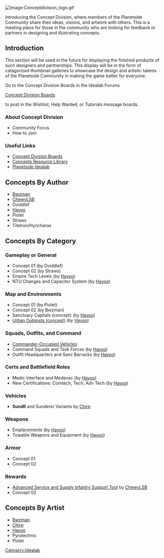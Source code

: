 ![Image:Conceptdivision_logo.gif](Conceptdivision_logo.md.gif "Image:Conceptdivision_logo.gif")

Introducing the Concept Division, where members of the Planetside
Community share their ideas, visions, and artwork with others. This is a
meeting place for those in the community who are looking for feedback or
partners in designing and illustrating concepts.

## Introduction

This section will be used in the future for displaying the finished
products of such designers and partnerships. This display will be in the
form of catagorized thumbnail galleries to showcase the design and
artistic talents of the Planetside Community in making the game better
for everyone.

Go to the Concept Division Boards in the Idealab Forums

[Concept Division
Boards](http://comms.planetsidesyndicate.com/forumdisplay.php?f=23)

to post in the Wishlist, Help Wanted, or Tutorials message boards.

### About Concept Division

- Community Focus
- How to Join

### Useful Links

- [Concept Division
  Boards](http://comms.planetsidesyndicate.com/forumdisplay.php?f=23)
- [Concepts Resource
  Library](http://comms.planetsidesyndicate.com/forumdisplay.php?f=45)
- [Planetside Idealab](http://www.planetside-idealab.com/index.shtml)

## Concepts By Author

- [Bwzman](Bwzman.md "wikilink")
- [ChewyLSB](User:ChewyLSB.md "wikilink")
- Dviddlef
- [Hayoo](Hayoo.md "wikilink")
- Piolet
- Straws
- Tiletron/Hyncharas

## Concepts By Category

### Gameplay or General

- Concept 01 (by Dviddlef)
- Concept 02 (by Straws)
- Empire Tech Levels (by [Hayoo](Hayoo.md "wikilink"))
- NTU Changes and Capacitor System (by [Hayoo](Hayoo.md "wikilink"))

### Map and Environments

- Concept 01 (by Piolet)
- Concept 02 (by Bwzman)
- Sanctuary Capitals (concept) (by [Hayoo](Hayoo.md "wikilink"))
- [Urban Outposts (concept)](</Urban_Outposts_(concept)> "wikilink") (by
  [Hayoo](Hayoo.md "wikilink"))

### Squads, Outfits, and Command

- [Commander-Occupied
  Vehicles](http://comms.planetsidesyndicate.com/showthread.php?t=1311)
- Command Squads and Task Forces (by [Hayoo](Hayoo.md "wikilink"))
- Outfit Headquarters and Sanc Barracks (by [Hayoo](Hayoo.md "wikilink"))

### Certs and Battlefield Roles

- Medic Interface and Medevac (by [Hayoo](user:Hayoo.md "wikilink"))
- New Certifications: Comtech, Tech, Adv Tech (by
  [Hayoo](Hayoo.md "wikilink"))

### Vehicles

- **SundII** and Sunderer Variants by [Chirp](User:Chirp.md "wikilink")

### Weapons

- Emplacements (by [Hayoo](Hayoo.md "wikilink"))
- Towable Weapons and Equipment (by [Hayoo](Hayoo.md "wikilink"))

### Armor

- Concept 01
- Concept 02

### Rewards

- [Advanced Service and Supply Infantry Support
  Tool](Advanced_Service_and_Supply_Infantry_Support_Tool.md "wikilink")
  by [ChewyLSB](User:ChewyLSB.md "wikilink")
- Concept 02

## Concepts By Artist

- [Bwzman](Bwzman.md "wikilink")
- [Chirp](user:Chirp.md "wikilink")
- [Hayoo](Hayoo.md "wikilink")
- Pyrotechnic
- Piolet

[Category:Idealab](Category:Idealab.md "wikilink")
